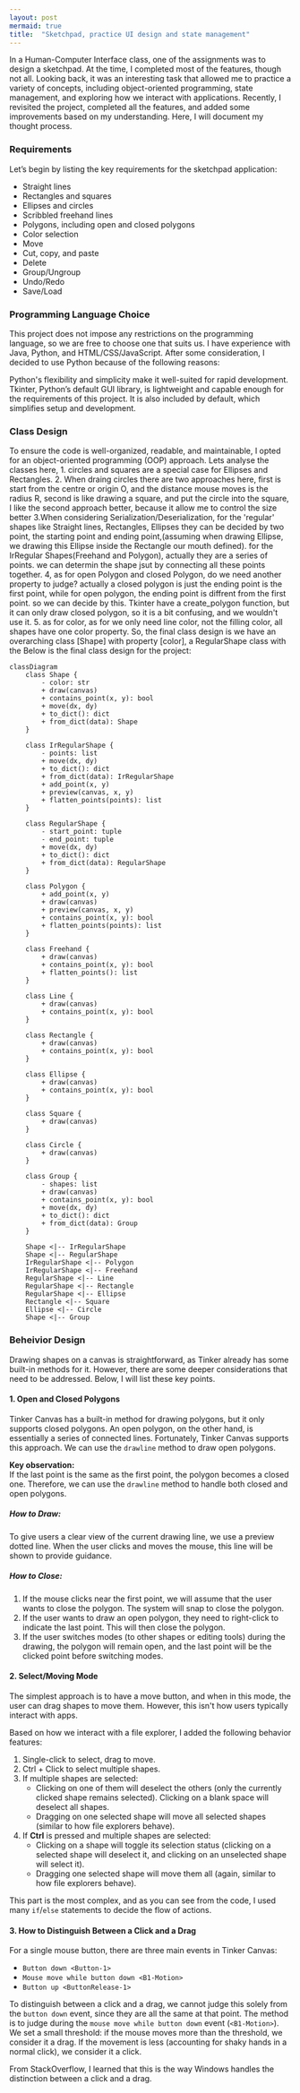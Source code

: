 ```yaml
---
layout: post
mermaid: true
title:  "Sketchpad, practice UI design and state management"
---
```


In a Human-Computer Interface class, one of the assignments was to design a sketchpad. At the time, I completed most of the features, though not all. Looking back, it was an interesting task that allowed me to practice a variety of concepts, including object-oriented programming, state management, and exploring how we interact with applications. Recently, I revisited the project, completed all the features, and added some improvements based on my understanding. Here, I will document my thought process.

### Requirements

Let’s begin by listing the key requirements for the sketchpad application:

- Straight lines
- Rectangles and squares
- Ellipses and circles
- Scribbled freehand lines
- Polygons, including open and closed polygons
- Color selection
- Move
- Cut, copy, and paste
- Delete
- Group/Ungroup
- Undo/Redo
- Save/Load

### Programming Language Choice

This project does not impose any restrictions on the programming language, so we are free to choose one that suits us. I have experience with Java, Python, and HTML/CSS/JavaScript. After some consideration, I decided to use Python because of the following reasons:

Python's flexibility and simplicity make it well-suited for rapid development.
Tkinter, Python’s default GUI library, is lightweight and capable enough for the requirements of this project. It is also included by default, which simplifies setup and development.

### Class Design

To ensure the code is well-organized, readable, and maintainable, I opted for an object-oriented programming (OOP) approach. Lets analyse the classes here, 1. circles and squares are a special case for Ellipses and Rectangles. 2. When draing circles there are two approaches here, first is start from the centre or origin O, and the distance mouse moves is the radius R, second is like drawing a square, and put the circle into the square, I like the second approach better, because it allow me to control the size better 3.When considering Serialization/Deserialization, for the  'regular' shapes like Straight lines, Rectangles, Ellipses they can be decided by two point, the starting point and ending point,(assuming when drawing Ellipse, we drawing this Ellipse inside the Rectangle our mouth defined).   for  the IrRegular Shapes(Freehand and Polygon), actually they are a series of points. we can determin the shape jsut by connecting all these points together.  4, as for  open Polygon and closed Polygon, do we need another property to judge? actually a closed polygon is just the ending point is the first point, while for open polygon, the ending point is diffrent from the first point. so we can decide by this. Tkinter have a  create_polygon function, but it can only draw closed polygon, so it is a bit confusing, and we wouldn't use it. 5. as for color, as for we only need line color, not the filling color, all shapes have one color property. So, the final class design is we have an overarching class [Shape] with property [color], a RegularShape class with the  Below is the final class design for the project:


```mermaid
classDiagram
    class Shape {
        - color: str
        + draw(canvas)
        + contains_point(x, y): bool
        + move(dx, dy)
        + to_dict(): dict
        + from_dict(data): Shape
    }

    class IrRegularShape {
        - points: list
        + move(dx, dy)
        + to_dict(): dict
        + from_dict(data): IrRegularShape
        + add_point(x, y)
        + preview(canvas, x, y)
        + flatten_points(points): list
    }

    class RegularShape {
        - start_point: tuple
        - end_point: tuple
        + move(dx, dy)
        + to_dict(): dict
        + from_dict(data): RegularShape
    }

    class Polygon {
        + add_point(x, y)
        + draw(canvas)
        + preview(canvas, x, y)
        + contains_point(x, y): bool
        + flatten_points(points): list
    }

    class Freehand {
        + draw(canvas)
        + contains_point(x, y): bool
        + flatten_points(): list
    }

    class Line {
        + draw(canvas)
        + contains_point(x, y): bool
    }

    class Rectangle {
        + draw(canvas)
        + contains_point(x, y): bool
    }

    class Ellipse {
        + draw(canvas)
        + contains_point(x, y): bool
    }

    class Square {
        + draw(canvas)
    }

    class Circle {
        + draw(canvas)
    }

    class Group {
        - shapes: list
        + draw(canvas)
        + contains_point(x, y): bool
        + move(dx, dy)
        + to_dict(): dict
        + from_dict(data): Group
    }

    Shape <|-- IrRegularShape
    Shape <|-- RegularShape
    IrRegularShape <|-- Polygon
    IrRegularShape <|-- Freehand
    RegularShape <|-- Line
    RegularShape <|-- Rectangle
    RegularShape <|-- Ellipse
    Rectangle <|-- Square
    Ellipse <|-- Circle
    Shape <|-- Group
```

### Beheivior Design

Drawing shapes on a canvas is straightforward, as Tinker already has some built-in methods for it. However, there are some deeper considerations that need to be addressed. Below, I will list these key points.

#### 1. Open and Closed Polygons

Tinker Canvas has a built-in method for drawing polygons, but it only supports closed polygons. An open polygon, on the other hand, is essentially a series of connected lines. Fortunately, Tinker Canvas supports this approach. We can use the `drawline` method to draw open polygons.

**Key observation:**  
If the last point is the same as the first point, the polygon becomes a closed one. Therefore, we can use the `drawline` method to handle both closed and open polygons.

##### How to Draw:
To give users a clear view of the current drawing line, we use a preview dotted line. When the user clicks and moves the mouse, this line will be shown to provide guidance.

##### How to Close:
1. If the mouse clicks near the first point, we will assume that the user wants to close the polygon. The system will snap to close the polygon.
2. If the user wants to draw an open polygon, they need to right-click to indicate the last point. This will then close the polygon.
3. If the user switches modes (to other shapes or editing tools) during the drawing, the polygon will remain open, and the last point will be the clicked point before switching modes.

#### 2. Select/Moving Mode

The simplest approach is to have a move button, and when in this mode, the user can drag shapes to move them. However, this isn't how users typically interact with apps.

Based on how we interact with a file explorer, I added the following behavior features:

1. Single-click to select, drag to move.
2. Ctrl + Click to select multiple shapes.
3. If multiple shapes are selected:
   - Clicking on one of them will deselect the others (only the currently clicked shape remains selected). Clicking on a blank space will deselect all shapes.
   - Dragging on one selected shape will move all selected shapes (similar to how file explorers behave).
4. If **Ctrl** is pressed and multiple shapes are selected:
   - Clicking on a shape will toggle its selection status (clicking on a selected shape will deselect it, and clicking on an unselected shape will select it).
   - Dragging one selected shape will move them all (again, similar to how file explorers behave).

This part is the most complex, and as you can see from the code, I used many `if`/`else` statements to decide the flow of actions.

#### 3. How to Distinguish Between a Click and a Drag

For a single mouse button, there are three main events in Tinker Canvas:

- `Button down <Button-1>`
- `Mouse move while button down <B1-Motion>`
- `Button up <ButtonRelease-1>`

To distinguish between a click and a drag, we cannot judge this solely from the `button down` event, since they are all the same at that point. The method is to judge during the `mouse move while button down` event (`<B1-Motion>`). We set a small threshold: if the mouse moves more than the threshold, we consider it a drag. If the movement is less (accounting for shaky hands in a normal click), we consider it a click.

From StackOverflow, I learned that this is the way Windows handles the distinction between a click and a drag.
